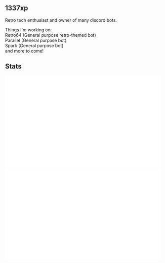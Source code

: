 ## 1337xp

Retro tech enthusiast and owner of many discord bots.

Things I'm working on:  
Retro64 (General purpose retro-themed bot)  
Parallel  (General purpose bot)  
Spark  (General purpose bot)  
and more to come!


## Stats
![languages](https://raw.githubusercontent.com/1337xp/template1/5c884074cfe09f59a816ee0f7fac5d6cf8cb2776/generated/languages.svg)
![stuff](https://raw.githubusercontent.com/1337xp/template1/82168367054b017f0e51a034a1c559997ec3ec57/generated/overview.svg)

<!--
**1337xp/1337xp** is a ✨ _special_ ✨ repository because its `README.md` (this file) appears on your GitHub profile.


-->
